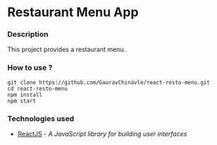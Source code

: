 # Restaurant Menu App

### Description
This project provides a restaurant menu.

### How to use ?
  ```
  git clone https://github.com/GauravChinavle/react-resto-menu.git
  cd react-resto-menu
  npm install
  npm start
  ```

### Technologies used
- [ReactJS](https://reactjs.org/) - _A JavaScript library for building user interfaces_
